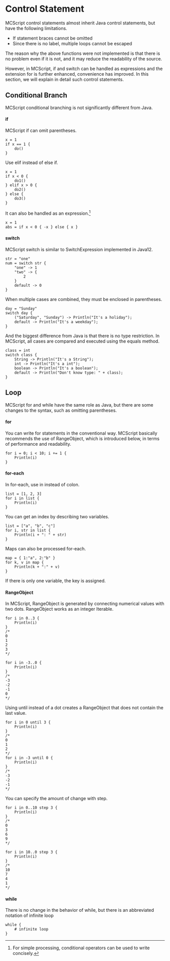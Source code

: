 # Control Statement
MCScript control statements almost inherit Java control statements, but have the following limitations.
* If statement braces cannot be omitted
* Since there is no label, multiple loops cannot be escaped

The reason why the above functions were not implemented is that there is no problem even if it is not, and it may reduce the readability of the source.

However, in MCScript, if and switch can be handled as expressions and the extension for is further enhanced, convenience has improved. In this section, we will explain in detail such control statements.
## Conditional Branch
MCScript conditional branching is not significantly different from Java.
#### if
MCScript if can omit parentheses.
```
x = 1
if x == 1 {
    do()
}
```
Use elif instead of else if.
```
x = 1
if x < 0 {
    do1()
} elif x > 0 {
    do2()
} else {
    do3()
}
```
It can also be handled as an expression.[^1]
```
x = 1
abs = if x < 0 { -x } else { x }
```
#### switch
MCScript switch is similar to SwitchExpression implemented in Java12.
```
str = "one"
num = switch str {
    "one" -> 1
    "two" -> {
        2
    }
    default -> 0
}
```
When multiple cases are combined, they must be enclosed in parentheses.
```
day = "Sunday"
switch day {
    ("Saturday", "Sunday") -> Println("It's a holiday");
    default -> Println("It's a weekday");
}
```
And the biggest difference from Java is that there is no type restriction. In MCScript, all cases are compared and executed using the equals method.
```
class = int
switch class {
    String -> Println("It's a String");
    int -> Println("It's a int");
    boolean -> Println("It's a boolean");
    default -> Println("Don't know type: " + class);
}
```
## Loop
MCScript for and while have the same role as Java, but there are some changes to the syntax, such as omitting parentheses.
#### for
You can write for statements in the conventional way.
MCScript basically recommends the use of RangeObject, which is introduced below, in terms of performance and readability.
```
for i = 0; i < 10; i += 1 {
    Println(i)
}
```
#### for-each
In for-each, use in instead of colon.
```
list = [1, 2, 3]
for i in list {
    Println(i)
}
```
You can get an index by describing two variables.
```
list = ["a", "b", "c"]
for i, str in list {
    Println(i + ": " + str)
}
```
Maps can also be processed for-each.
```
map = { 1:"a", 2:"b" }
for k, v in map {
    Println(k + ":" + v)
}
```
If there is only one variable, the key is assigned.
#### RangeObject
In MCScript, RangeObject is generated by connecting numerical values with two dots.
RangeObject works as an integer Iterable.
```
for i in 0..3 {
    Println(i)
}
/*
0
1
2
3
*/

for i in -3..0 {
    Println(i)
}
/*
-3
-2
-1
0
*/
```
Using until instead of a dot creates a RangeObject that does not contain the last value.
```
for i in 0 until 3 {
    Println(i)
}
/*
0
1
2
*/
for i in -3 until 0 {
    Println(i)
}
/*
-3
-2
-1
*/
```
You can specify the amount of change with step.
```
for i in 0..10 step 3 {
    Println(i)
}
/*
0
3
6
9
*/

for i in 10..0 step 3 {
    Println(i)
}
/*
10
7
4
1
*/
```
#### while
There is no change in the behavior of while, but there is an abbreviated notation of infinite loop
```
while {
    # infinite loop
}
```
[^1]: For simple processing, conditional operators can be used to write concisely.